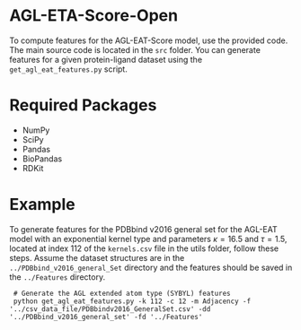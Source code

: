 # AGL-ETA-Score-Open
To compute features for the AGL-EAT-Score model, use the provided code. The main source code is located in the ```src``` folder. You can generate features for a given protein-ligand dataset using the ```get_agl_eat_features.py``` script.
# Required Packages
- NumPy
- SciPy
- Pandas
- BioPandas
- RDKit
# Example
To generate features for the PDBbind v2016 general set for the AGL-EAT model with an exponential kernel type and parameters $\kappa = 16.5$ and $\tau = 1.5$, located at index 112 of the ```kernels.csv``` file in the utils folder, follow these steps. Assume the dataset structures are in the ```../PDBbind_v2016_general_Set``` directory and the features should be saved in the ```../Features``` directory.
```shell
 # Generate the AGL extended atom type (SYBYL) features
 python get_agl_eat_features.py -k 112 -c 12 -m Adjacency -f '../csv_data_file/PDBbindv2016_GeneralSet.csv' -dd '../PDBbind_v2016_general_set' -fd '../Features'
```
